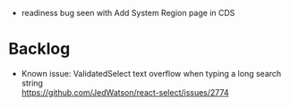- readiness bug seen with Add System Region page in CDS

# Backlog

- Known issue: ValidatedSelect text overflow when typing a long search string  
  https://github.com/JedWatson/react-select/issues/2774
